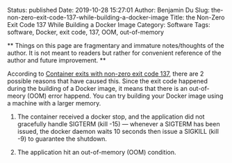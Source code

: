 Status: published
Date: 2019-10-28 15:27:01
Author: Benjamin Du
Slug: the-non-zero-exit-code-137-while-building-a-docker-image
Title: the Non-Zero Exit Code 137 While Building a Docker Image
Category: Software
Tags: software, Docker, exit code, 137, OOM, out-of-memory

**
Things on this page are fragmentary and immature notes/thoughts of the author.
It is not meant to readers but rather for convenient reference of the author and future improvement.
**

According to
[Container exits with non-zero exit code 137](https://success.docker.com/article/what-causes-a-container-to-exit-with-code-137),
there are 2 possible reasons that have caused this.
Since the exit code happened during the building of a Docker image,
it means that there is an out-of-meory (OOM) error happend.
You can try building your Docker image using a machine with a larger memory.

1. The container received a docker stop,
    and the application did not gracefully handle SIGTERM (kill -15) — whenever a SIGTERM has been issued,
    the docker daemon waits 10 seconds then issue a SIGKILL (kill -9) to guarantee the shutdown.

2. The application hit an out-of-memory (OOM) condition.

